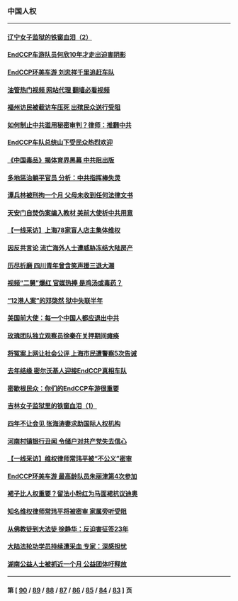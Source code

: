 ### 中国人权
---
#### [辽宁女子监狱的铁窗血泪（2）](../../pages/ncid278/n13788923.md?08012045) 
#### [EndCCP车游队员何欣10年才走出迫害阴影](../../pages/ncid278/n13792780.md?08012045) 
#### [EndCCP环美车游 刘忠祥千里追赶车队](../../pages/ncid278/n13792563.md?08012045) 
#### [油管热门视频 网站代理 翻墙必看视频](http://209.222.30.114:81/youtube.html?08012045)
#### [福州访民被截访车压死 出殡民众送行受阻](../../pages/ncid278/n13792598.md?08012045) 
#### [如何制止中共滥用秘密审判？律师：推翻中共](../../pages/ncid278/n13792447.md?08012045) 
#### [EndCCP车队总统山下受民众热烈欢迎](../../pages/ncid278/n13792303.md?08012045) 
#### [《中国毒品》揭体育界黑幕 中共阻出版](../../pages/ncid278/n13792248.md?08012045) 
#### [多地惩治躺平官员 分析：中共指挥棒失灵](../../pages/ncid278/n13792195.md?08012045) 
#### [谭兵林被刑拘一个月 父母未收到任何法律文书](../../pages/ncid278/n13792117.md?08012045) 
#### [天安门自焚伪案编入教材 美前大使析中共用意](../../pages/ncid278/n13791932.md?08012045) 
#### [【一线采访】上海78家盲人店主集体维权](../../pages/ncid278/n13791517.md?08012045) 
#### [因反共言论 流亡海外人士遭威胁冻结大陆房产](../../pages/ncid278/n13791436.md?08012045) 
#### [历尽折磨 四川青年曾含笑声援三退大潮](../../pages/ncid278/n13791269.md?08012045) 
#### [视频“二舅”爆红 官媒热捧 是鸡汤或毒药？](../../pages/ncid278/n13790268.md?08012045) 
#### [“12港人案”的邓棨然 狱中失联半年](../../pages/ncid278/n13790889.md?08012045) 
#### [美国前大使：每一个中国人都应退出中共](../../pages/ncid278/n13790755.md?08012045) 
#### [玫瑰团队独立观察员徐秦在关押期间瘫痪](../../pages/ncid278/n13790548.md?08012045) 
#### [将冤案上网让社会公评 上海市民遭警察5次告诫](../../pages/ncid278/n13790526.md?08012045) 
#### [去年结缘 密尔沃基人迎接EndCCP真相车队](../../pages/ncid278/n13790242.md?08012045) 
#### [密歇根民众：你们的EndCCP车游很重要](../../pages/ncid278/n13789852.md?08012045) 
#### [吉林女子监狱里的铁窗血泪（1）](../../pages/ncid278/n13786967.md?08012045) 
#### [四年不让会见 张海涛妻求助国际人权机构](../../pages/ncid278/n13789744.md?08012045) 
#### [河南村镇银行丑闻 令储户对共产党失去信心](../../pages/ncid278/n13789619.md?08012045) 
#### [【一线采访】维权律师常玮平被“不公义”密审](../../pages/ncid278/n13789348.md?08012045) 
#### [EndCCP环美车游 最高龄队员朱丽津第4次参加](../../pages/ncid278/n13788088.md?08012045) 
#### [裙子比人权重要？留法小粉红为马面裙抗议迪奥](../../pages/ncid278/n13788697.md?08012045) 
#### [知名维权律师常玮平将被密审 家属旁听受阻](../../pages/ncid278/n13788728.md?08012045) 
#### [从佛教徒到大法徒 徐静华：反迫害征签23年](../../pages/ncid278/n13788398.md?08012045) 
#### [大陆法轮功学员持续遭采血 专家：深感担忧](../../pages/ncid278/n13787897.md?08012045) 
#### [湖南公益人士被抓近一个月 公益团体吁释放](../../pages/ncid278/n13788595.md?08012045) 

---
#### 第 [ [90](./90.md?08012045) / [89](./89.md?08012045) / [88](./88.md?08012045) / [87](./87.md?08012045) / [86](./86.md?08012045) / [85](./85.md?08012045) / [84](./84.md?08012045) / [83](./83.md?08012045) ] 页
